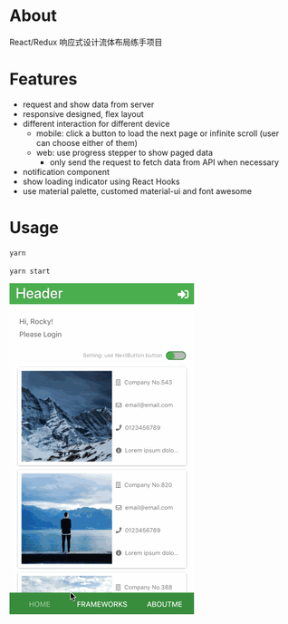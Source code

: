 
# About
React/Redux 响应式设计流体布局练手项目

# Features

* request and show data from server
* responsive designed, flex layout
* different interaction for different device
  * mobile: click a button to load the next page or infinite scroll (user can choose either of them)
  * web: use progress stepper to show paged data
    * only send the request to fetch data from API when necessary
* notification component
* show loading indicator using React Hooks
* use material palette, customed material-ui and font awesome

# Usage

```
yarn

yarn start
```

![overview](./gifs/demo-overview.gif)
